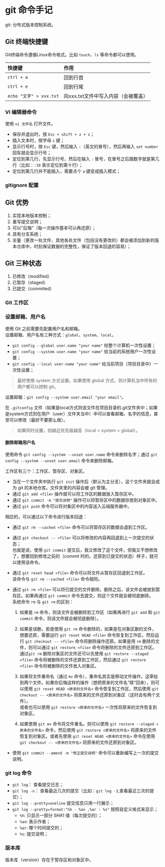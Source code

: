 # git 命令手记
git: 分布式版本控制系统。  

## Git 终端快捷键
Git终端命令遵循Linux命令格式。比如 `touch`、`ls` 等命令都可以使用。 

|快捷键|作用|
|:---|:----|
`ctrl + a`|回到行首|
`ctrl + e`|回到行尾|
`echo "文字" > xxx.txt`|向xxx.txt文件中写入内容（会被覆盖）|  

### VI 编辑器命令
使用 `vi 文件名` 打开文件。  
- 保存并退出时，按 `Esc + shift + z + z`；
- 插入文本时，按字母 `i` 键；
- 显示行号时，按 `Esc` 键，然后输入 `:`（英文的冒号），然后再输入 `set number` 回车就会显示行号；
- 定位到第几行，先显示行号，然后在输入 `:` 冒号，在冒号之后跟数字就是第几行（比如：`:10` 表示定位到第十行）；
- 定位到第几行并不能插入，需要点个 `a` 键变成插入模式；  

### gitignore 配置


## Git 优势
1. 实现本地版本控制；
2. 重写提交说明；
3. 可以“后悔”（每一次操作基本可以再还原）；
4. 具有分支系统；
5. 全量（更改一处文件，其他各处文件（包括没有更改的）都会被添加到新的版本仓库中，时刻保证数据的完整性，保证了版本回退的容易）；  

## Git 三种状态
1. 已修改（modified）
2. 已暂存（staged）
3. 已提交（commited）  

### Git 工作区
### 设置邮箱、用户名
使用 Git 之前需要先配置用户名和邮箱。  
设置邮箱、用户名有三种方式：`global`、`system`、`local`。  
- `git config --global user.name "your name"` 给整个计算机一次性设置；
- `git config --system user.name "your name"` 给当前的系统用户一次性设置；
- `git config --local user.name "your name"` 给当前项目（项目目录中）一次性设置；  

> 最好使用 system 方式设置。如果使用 global 方式，则计算机当中所有的用户都可以控制 git。  

设置邮箱：`git config --system user.email "your email"`。  

在 `.gitconfig` 文件（如果是local方式则该文件在项目目录的.git文件夹中；如果是system方式则在用户（user）文件夹当中）中可以查看邮箱、名字的信息，甚至可以修改（最好不要那么做）。  

> 如果同时设置，则越近优先级越高（local > system > global）。  

#### 删除邮箱用户名
使用命令 `git config --system --unset user.name` 命令来删除名字；通过 `git config --system --unset user.email` 命令来删除邮箱。  

工作区有三个：工作区、暂存区、对象区。  
- 当在一个文件夹中执行 `git init` 操作后（默认为主分支），这个文件夹就会成为 git 的本地仓库。文件夹里的内容会被 git 管理。  
- 通过 `git add <file>` 操作就可以将工作区的数据放入暂存区中。
- 通过 `git commit -m "提交说明"` 操作可以将暂存区中的数据存放到对象区中。
- 通过 `git push` 命令可以将对象区中的内容送入云端服务器中。  

相应的，可以通过以下命令进行版本回退：  
- 通过 `git rm --cached <file>` 命令可以将暂存区的数据会退到工作区。
- 通过 `git checkout -- <file>` 可以将修改的内容再回退到上一次提交的状态；  
  也就是说，使用 `git commit` 提交后，我又修改了这个文件，但我又不想修改了，想要回到修改之前的（commit 时的，还原到已提交的状态）样子，就可以使用该命令。  
- 通过 `git reset head <file>` 命令可以将文件从暂存区回退到工作区。  
  该命令与 `git rm --cached <file>` 命令相同。  
- 通过 `git rm <file>` 可以将已提交的文件删除。删除之后，该文件会被放到暂存区。如果再通过 `git commit` 命令去提交，则这个文件就会被彻底删除。  
  系统命令 `rm` 与 `git rm` 的区别：  
   1. 如果是 `rm` 命令，则该文件会被删除到工作区（如果再进行 `git add` 和 `git commit` 命令，则该文件就会被彻底删除）。  
   
   2. 如果是误删，若是使用 `git rm` 命令删除的，如果是在对象区删的文件，想要还原，需要运行 `git reset HEAD <file>` 命令恢复到工作区，然后运行 `git checkout -- <file>` 命令将删除操作还原。如果是用 `rm` 删除的文件，则可以通过 `git restore <file>` 命令将删除的文件还原到工作区。  
   通过`git rm` 删除对象区的文件还可以先使用 `git restore --staged <file>` 命令将被删除的文件还原到工作区，然后通过 `git restore <file>` 命令将被删除的文件放入对象区。     

  3. 如果将文件重命名（通过 `mv` 命令），重命名其实是移动文件操作，这牵扯到两个文件。如果你后悔这样的操作（想把原来的文件名“赎”回来），则可以使用 `git reset HEAD <原来的文件名>` 命令恢复到工作区，然后使用 `git checkout -- <原来的文件名>` 将原来的文件还原到对象区（这时会有两个文件）。  
   或者也可以使用 `git restore <原来的文件名>` 一次性将原来的文件恢复到对象区。  
   4. 如果使用 `git mv` 命令将文件重名。则可以使用 `git restore --staged <原来的文件名>` 命令，然后使用 `git restore <原来的文件名>` 将原来的文件恢复到对象区。或者先使用 `git reset HEAD <原来的文件名>` 命令在使用 `git checkout -- <原来的文件名>` 将原来的文件还原到对象区。  

- 使用 `git commit --amend -m "修正提交说明"` 命令可以重新编写上一次的提交说明。  



### git log 命令
- `git log`： 查看提交日志；
- `git log -n`： 查看最近几次的提交（比如：`git log -3`,查看最近三次的提交）；
- `git log --pretty=oneline` 提交信息只用一行展示；
- `git log --pretty=format:"%h - %an ,%ar : %s"` 按照自定义格式来显示；  
  + `%h`: 只显示一部分 SHA1 值（每次提交的）；
  + `%an`: 表示作者；
  + `%ar`: 哪个时间提交的；
  + `%s`: 提交说明；  

### 版本库
版本库（version）存在于暂存区和对象区中。

